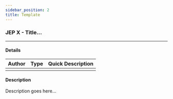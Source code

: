 ```yaml
---
sidebar_position: 2
title: Template
---
```


### JEP X - Title...
---
#### Details
| Author      | Type | Quick Description |
| ----------- | ------ | ------ |
|  |  |  |

#### Description

Description goes here...